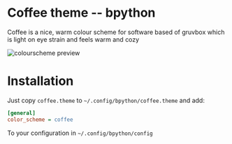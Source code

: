 # Coffee theme -- bpython

Coffee is a nice, warm colour scheme for software
based of gruvbox which is light on eye strain and feels
warm and cozy

![colourscheme preview](https://files.ari-web.xyz/files/github.com.coffee.bpython.jpg)

# Installation

Just copy `coffee.theme` to `~/.config/bpython/coffee.theme`
and add:

```ini
[general]
color_scheme = coffee
```

To your configuration in `~/.config/bpython/config`
